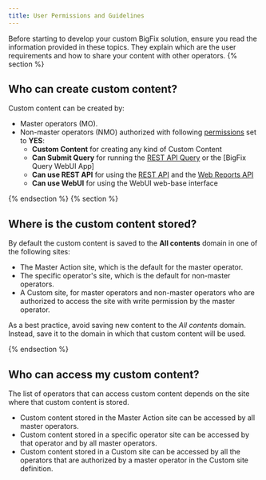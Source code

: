 ```yaml
---
title: User Permissions and Guidelines
---
```


Before starting to develop your custom BigFix solution, ensure you read the information provided in these topics.
They explain which are the user requirements and how to share your content with other operators.
{% section %}

## Who can create custom content?

Custom content can be created by:

* Master operators (MO).
* Non-master operators (NMO) authorized with following [permissions](http://www.ibm.com/support/knowledgecenter/SSQL82_9.5.0/com.ibm.bigfix.doc/Platform/Console/Dialogs/console_operator_details_tab.html ) set to **YES**:
   * **Custom Content** for creating any kind of Custom Content
   * **Can Submit Query** for running the [REST API Query](../rest-api/guide/api/query.html) or the [BigFix Query WebUI App]
   * **Can use REST API** for using the [REST API](../rest-api/) and the [Web Reports API](../other/web_reports_api/)
   * **Can use WebUI** for using the WebUI web-base interface

{% endsection %}
{% section %}

## Where is the custom content stored?

By default the custom content is saved to the **All contents** domain in one of the
following sites:

* The Master Action site, which is the default for the master operator.
* The specific operator's site, which is the default for non-master operators.
* A Custom site, for master operators and non-master operators who are authorized to access the site with write permission by the master operator.

As a best practice, avoid saving new content to the *All contents* domain. Instead, 
save it to the domain in which that custom content will be used.

{% endsection %}

## Who can access my custom content?

The list of operators that can access custom content depends on the site where
that custom content is stored.

* Custom content stored in the Master Action site can be accessed by all master operators.
* Custom content stored in a specific operator site can be accessed by that operator and by all master operators.
* Custom content stored in a Custom site can be accessed by all the operators that are authorized by a master operator in the Custom site definition.
